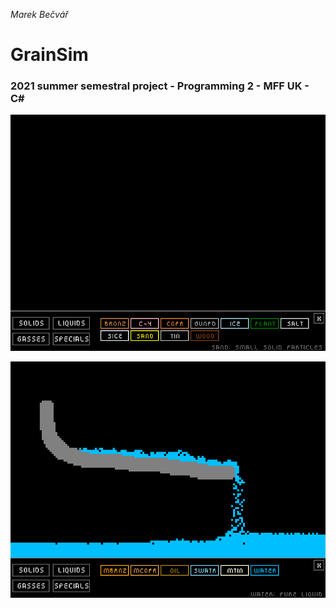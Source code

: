 *Marek Bečvář*

# GrainSim

### 2021 summer semestral project - Programming 2 - MFF UK - C#

![alt text](https://github.com/Marculonis21/CSGrainSim/blob/main/img1.png?raw=true)



![alt text](https://github.com/Marculonis21/CSGrainSim/blob/main/img2.png?raw=true)
